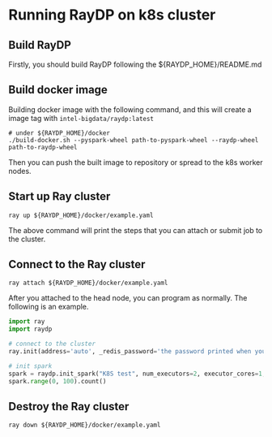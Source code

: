 # Running RayDP on k8s cluster

## Build RayDP
Firstly, you should build RayDP following the ${RAYDP_HOME}/README.md

## Build docker image
Building docker image with the following command, and this will create a image tag with `intel-bigdata/raydp:latest`
```shell
# under ${RAYDP_HOME}/docker
./build-docker.sh --pyspark-wheel path-to-pyspark-wheel --raydp-wheel path-to-raydp-wheel
```

Then you can push the built image to repository or spread to the k8s worker nodes.

## Start up Ray cluster
```shell
ray up ${RAYDP_HOME}/docker/example.yaml
```
The above command will print the steps that you can attach or submit job to the cluster.
## Connect to the Ray cluster
```shell
ray attach ${RAYDP_HOME}/docker/example.yaml
```
After you attached to the head node, you can program as normally. The following is an example.
```python
import ray
import raydp

# connect to the cluster
ray.init(address='auto', _redis_password='the password printed when you start up the cluster')

# init spark
spark = raydp.init_spark("K8S test", num_executors=2, executor_cores=1, executor_memory="512M")
spark.range(0, 100).count()
```

## Destroy the Ray cluster
```
ray down ${RAYDP_HOME}/docker/example.yaml
```
